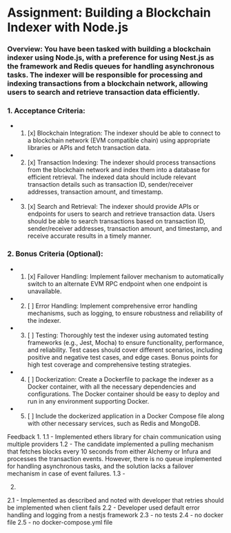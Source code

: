 # Assignment: Building a Blockchain Indexer with Node.js

### Overview: You have been tasked with building a blockchain indexer using Node.js, with a preference for using Nest.js as the framework and Redis queues for handling asynchronous tasks. The indexer will be responsible for processing and indexing transactions from a blockchain network, allowing users to search and retrieve transaction data efficiently.

### 1. Acceptance Criteria:

- 1. [x] Blockchain Integration: The indexer should be able to connect to a blockchain network (EVM compatible chain) using appropriate libraries or APIs and fetch transaction data.
- 2. [x] Transaction Indexing: The indexer should process transactions from the blockchain network and index them into a database for efficient retrieval. The indexed data should include relevant transaction details such as transaction ID, sender/receiver addresses, transaction amount, and timestamp.
- 3. [x] Search and Retrieval: The indexer should provide APIs or endpoints for users to search and retrieve transaction data. Users should be able to search transactions based on transaction ID, sender/receiver addresses, transaction amount, and timestamp, and receive accurate results in a timely manner.

### 2. Bonus Criteria (Optional):

- 1. [x] Failover Handling: Implement failover mechanism to automatically switch to an alternate EVM RPC endpoint when one endpoint is unavailable.
- 2. [ ] Error Handling: Implement comprehensive error handling mechanisms, such as logging, to ensure robustness and reliability of the indexer.
- 3. [ ] Testing: Thoroughly test the indexer using automated testing frameworks (e.g., Jest, Mocha) to ensure functionality, performance, and reliability. Test cases should cover different scenarios, including positive and negative test cases, and edge cases. Bonus points for high test coverage and comprehensive testing strategies.
- 4. [ ] Dockerization: Create a Dockerfile to package the indexer as a Docker container, with all the necessary dependencies and configurations. The Docker container should be easy to deploy and run in any environment supporting Docker.
- 5. [ ] Include the dockerized application in a Docker Compose file along with other necessary services, such as Redis and MongoDB.

Feedback
1.
  1.1 - Implemented ethers library for chain communication using multiple providers
  1.2 - The candidate implemented a pulling mechanism that fetches blocks every 10 seconds from either Alchemy or Infura and processes the transaction events. However, there is no queue implemented for handling asynchronous tasks, and the solution lacks a failover mechanism in case of event failures. 
  1.3 -

2.
  2.1 - Implemented as described and noted with developer that retries should be implemented when client fails 
  2.2 - Developer used default error handling and logging from a nestjs framework
  2.3 - no tests
  2.4 - no docker file
  2.5 - no docker-compose.yml file




